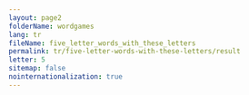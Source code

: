 ```yaml
---
layout: page2
folderName: wordgames
lang: tr
fileName: five_letter_words_with_these_letters
permalink: tr/five-letter-words-with-these-letters/result
letter: 5
sitemap: false
nointernationalization: true   
---
```

